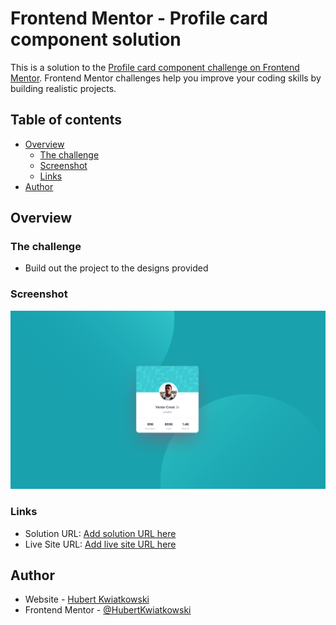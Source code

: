# Frontend Mentor - Profile card component solution

This is a solution to the [Profile card component challenge on Frontend Mentor](https://www.frontendmentor.io/challenges/profile-card-component-cfArpWshJ). Frontend Mentor challenges help you improve your coding skills by building realistic projects. 

## Table of contents

- [Overview](#overview)
  - [The challenge](#the-challenge)
  - [Screenshot](#screenshot)
  - [Links](#links)
- [Author](#author)


## Overview

### The challenge

- Build out the project to the designs provided

### Screenshot

![](./screenshot.png)

### Links

- Solution URL: [Add solution URL here](https://github.com/HubertKwiatkowski/FM-profile-card-component)
- Live Site URL: [Add live site URL here](https://fm-profile-card-component-tau.vercel.app/)


## Author

- Website - [Hubert Kwiatkowski](https://www.your-site.com)
- Frontend Mentor - [@HubertKwiatkowski](https://www.frontendmentor.io/profile/hubertkwiatkowski)